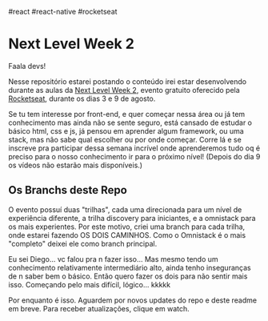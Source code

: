 \#react \#react-native \#rocketseat

# Next Level Week 2

Faala devs!

Nesse repositório estarei postando o conteúdo irei estar desenvolvendo durante as aulas da [Next Level Week 2](https://nextlevelweek.com/), evento gratuito oferecido pela [Rocketseat](https://rocketseat.com.br/), durante os dias 3 e 9 de agosto. 

Se tu tem interesse por front-end, e quer começar nessa área ou já tem conhecimento mas ainda não se sente seguro, está cansado de estudar o básico html, css e js, já pensou em aprender algum framework, ou uma stack, mas não sabe qual escolher ou por onde começar. Corre lá e se inscreve pra participar dessa semana incrível onde aprenderemos tudo oq é preciso para o nosso conhecimento ir para o próximo nível!
(Depois do dia 9 os vídeos não estarão mais disponíveis.)

## Os Branchs deste Repo

O evento possuí duas "trilhas", cada uma direcionada para um nível de experiência diferente, a trilha discovery para iniciantes, e a omnistack para os mais experientes.
Por este motivo, criei uma branch para cada trilha, onde estarei fazendo OS DOIS CAMINHOS. Como o Omnistack é o mais "completo" deixei ele como branch principal.

Eu sei Diego... vc falou pra n fazer isso... Mas mesmo tendo um conhecimento relativamente intermediário alto, ainda tenho inseguranças de n saber bem o básico. Então quero fazer os dois para não sentir mais isso. Começando pelo mais difícil, lógico... kkkkk

Por enquanto é isso. Aguardem por novos updates do repo e deste readme em breve.
Para receber atualizações, clique em watch.
